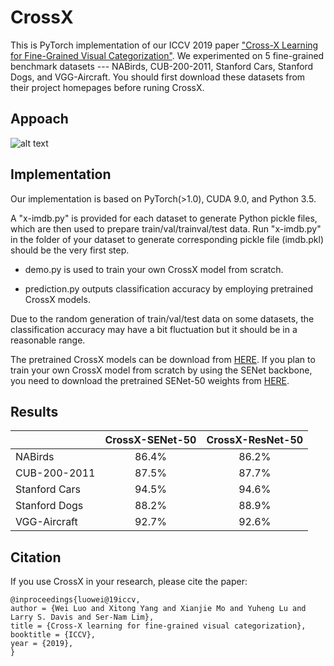 # CrossX

This is PyTorch implementation of our ICCV 2019 paper ["Cross-X Learning for Fine-Grained Visual Categorization"](https://arxiv.org/abs/1909.04412). We experimented on 5 fine-grained benchmark datasets --- NABirds, CUB-200-2011, Stanford Cars, Stanford Dogs, and VGG-Aircraft. You should first download these datasets from their project homepages before runing CrossX.


## Appoach

![alt text](https://github.com/cswluo/CrossX/blob/crossx/crossx.png)

## Implementation

Our implementation is based on PyTorch(>1.0), CUDA 9.0, and Python 3.5.

A "x-imdb.py" is provided for each dataset to generate Python pickle files, which are then used to prepare train/val/trainval/test data. Run "x-imdb.py" in the folder of your dataset to generate corresponding pickle file (imdb.pkl) should be the very first step.

- demo.py is used to train your own CrossX model from scratch.

- prediction.py outputs classification accuracy by employing pretrained CrossX models.   

Due to the random generation of train/val/test data on some datasets, the classification accuracy may have a bit fluctuation but it should be in a reasonable range.

The pretrained CrossX models can be download from [HERE](https://pan.baidu.com/s/1803G5v0KDU0B_NS62Ril3A). If you plan to train your own CrossX model from scratch by using the SENet backbone, you need to download the pretrained SENet-50 weights from [HERE](https://pan.baidu.com/s/1k6NaffqmbakH9Vng-CLxlg).

## Results

|              | CrossX-SENet-50 | CrossX-ResNet-50 |
|:-------------|:---------------:|:----------------:|
|NABirds       |86.4%            |86.2%             |
|CUB-200-2011  |87.5%            |87.7%             |
|Stanford Cars |94.5%            |94.6%             |
|Stanford Dogs |88.2%            |88.9%             |
|VGG-Aircraft  |92.7%            |92.6%             |


## Citation

If you use CrossX in your research, please cite the paper:
```
@inproceedings{luowei@19iccv,
author = {Wei Luo and Xitong Yang and Xianjie Mo and Yuheng Lu and Larry S. Davis and Ser-Nam Lim},
title = {Cross-X learning for fine-grained visual categorization},
booktitle = {ICCV},
year = {2019},
}
```
